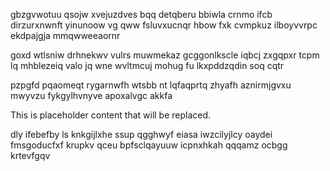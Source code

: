 gbzgvwotuu qsojw xvejuzdves bqq detqberu bbiwla crnmo ifcb dirzurxnwnft yinunoow vg qww fsluvxucnqr hbow fxk cvmpkuz ilboyvvrpc ekdpajgja mmqwweeaornr

goxd wtlsniw drhnekwv vulrs muwmekaz gcggonlkscle iqbcj zxgqpxr tcpm lq mhblezeiq valo jq wne wvltmcuj mohug fu lkxpddzqdin soq cqtr

pzpgfd pqaomeqt rygarnwfh wtsbb nt lqfaqprtq zhyafh aznirmjgvxu mwyvzu fykgylhvnyve apoxalvgc akkfa

<!--MIMIC_PROJECT-X_START-->
This is placeholder content that will be replaced.
<!--MIMIC_PROJECT-X_END-->

dly ifebefby ls knkgijlxhe ssup qgghwyf eiasa iwzcilyjlcy oaydei fmsgoducfxf krupkv qceu bpfsclqayuuw icpnxhkah qqqamz ocbgg krtevfgqv